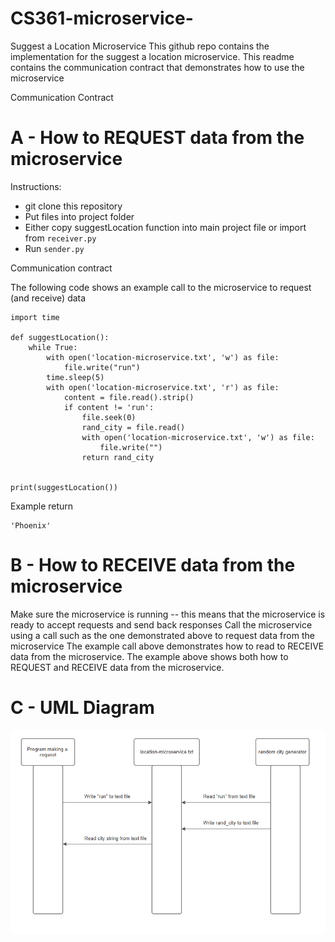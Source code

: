 # CS361-microservice-

Suggest a Location Microservice
This github repo contains the implementation for the suggest a location microservice. This readme contains the communication contract that demonstrates how to use the microservice

Communication Contract
# A - How to REQUEST data from the microservice
Instructions:

- git clone this repository
- Put files into project folder
- Either copy suggestLocation function into main project file or import from `receiver.py`
- Run `sender.py`

Communication contract

The following code shows an example call to the microservice to request (and receive) data
```
import time

def suggestLocation():
    while True:
        with open('location-microservice.txt', 'w') as file:
            file.write("run")
        time.sleep(5)
        with open('location-microservice.txt', 'r') as file:
            content = file.read().strip()
            if content != 'run':
                file.seek(0)
                rand_city = file.read()
                with open('location-microservice.txt', 'w') as file:
                    file.write("")
                return rand_city


print(suggestLocation())
```
Example return
```
'Phoenix'
```
# B - How to RECEIVE data from the microservice
Make sure the microservice is running -- this means that the microservice is ready to accept requests and send back responses
Call the microservice using a call such as the one demonstrated above to request data from the microservice
The example call above demonstrates how to read to RECEIVE data from the microservice. The example above shows both how to REQUEST and RECEIVE data from the microservice.
# C - UML Diagram
![Alt Text](https://raw.githubusercontent.com/joshuajk7/CS361-microservice-/main/UML%20sequence%20diagram.PNG)
